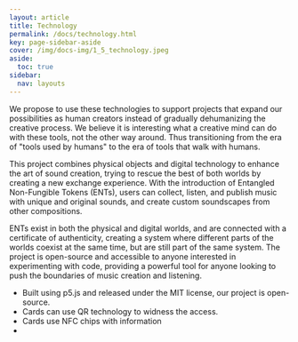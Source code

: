 ```yaml
---
layout: article
title: Technology
permalink: /docs/technology.html
key: page-sidebar-aside
cover: /img/docs-img/1_5_technology.jpeg
aside:
  toc: true
sidebar:
  nav: layouts
---
```


We propose to use these technologies to support projects that expand our possibilities as human creators instead of gradually dehumanizing the creative process. We believe it is interesting what a creative mind can do with these tools, not the other way around. Thus transitioning from the era of "tools used by humans" to the era of tools that walk with humans.

This project combines physical objects and digital technology to enhance the art of sound creation, trying to rescue the best of both worlds by creating a new exchange experience. With the introduction of Entangled Non-Fungible Tokens (ENTs), users can collect, listen, and publish music with unique and original sounds, and create custom soundscapes from other compositions. 

ENTs exist in both the physical and digital worlds, and are connected with a certificate of authenticity, creating a system where different parts of the worlds coexist at the same time, but are still part of the same system. The project is open-source and accessible to anyone interested in experimenting with code, providing a powerful tool for anyone looking to push the boundaries of music creation and listening. 

- Built using p5.js and released under the MIT license, our project is open-source. 
- Cards can use QR technology to widness the access. 
- Cards use NFC chips with information 
- 